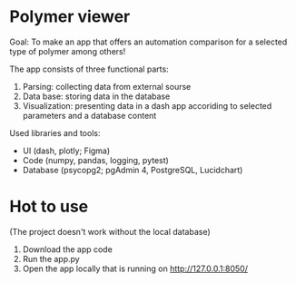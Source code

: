 # Polymer viewer

Goal: To make an app that offers an automation comparison for a selected type of polymer among others!

The app consists of three functional parts:
1) Parsing: collecting data from external sourse
2) Data base: storing data in the database
3) Visualization: presenting data in a dash app accoriding to selected parameters and a database content

Used libraries and tools: 
- UI (dash, plotly; Figma)
- Code (numpy, pandas, logging, pytest)
- Database (psycopg2; pgAdmin 4, PostgreSQL, Lucidchart)

# Hot to use
(The project doesn't work without the local database)
1) Download the app code
2) Run the app.py
3) Open the app locally that is running on http://127.0.0.1:8050/
